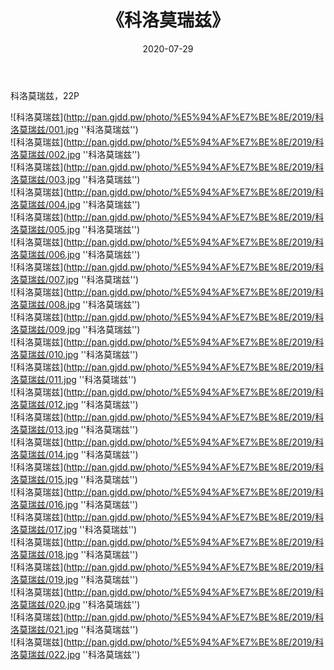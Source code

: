 ﻿---
layout: post
title:  《科洛莫瑞兹》
date:   2020-07-29
img: http://pan.gjdd.pw/photo/%E5%94%AF%E7%BE%8E/2019/科洛莫瑞兹/000.jpg
categories: [美女, 清纯, 唯美]
---

科洛莫瑞兹，22P

![科洛莫瑞兹](http://pan.gjdd.pw/photo/%E5%94%AF%E7%BE%8E/2019/科洛莫瑞兹/001.jpg ''科洛莫瑞兹'') <br>
![科洛莫瑞兹](http://pan.gjdd.pw/photo/%E5%94%AF%E7%BE%8E/2019/科洛莫瑞兹/002.jpg ''科洛莫瑞兹'') <br>
![科洛莫瑞兹](http://pan.gjdd.pw/photo/%E5%94%AF%E7%BE%8E/2019/科洛莫瑞兹/003.jpg ''科洛莫瑞兹'') <br>
![科洛莫瑞兹](http://pan.gjdd.pw/photo/%E5%94%AF%E7%BE%8E/2019/科洛莫瑞兹/004.jpg ''科洛莫瑞兹'') <br>
![科洛莫瑞兹](http://pan.gjdd.pw/photo/%E5%94%AF%E7%BE%8E/2019/科洛莫瑞兹/005.jpg ''科洛莫瑞兹'') <br>
![科洛莫瑞兹](http://pan.gjdd.pw/photo/%E5%94%AF%E7%BE%8E/2019/科洛莫瑞兹/006.jpg ''科洛莫瑞兹'') <br>
![科洛莫瑞兹](http://pan.gjdd.pw/photo/%E5%94%AF%E7%BE%8E/2019/科洛莫瑞兹/007.jpg ''科洛莫瑞兹'') <br>
![科洛莫瑞兹](http://pan.gjdd.pw/photo/%E5%94%AF%E7%BE%8E/2019/科洛莫瑞兹/008.jpg ''科洛莫瑞兹'') <br>
![科洛莫瑞兹](http://pan.gjdd.pw/photo/%E5%94%AF%E7%BE%8E/2019/科洛莫瑞兹/009.jpg ''科洛莫瑞兹'') <br>
![科洛莫瑞兹](http://pan.gjdd.pw/photo/%E5%94%AF%E7%BE%8E/2019/科洛莫瑞兹/010.jpg ''科洛莫瑞兹'') <br>
![科洛莫瑞兹](http://pan.gjdd.pw/photo/%E5%94%AF%E7%BE%8E/2019/科洛莫瑞兹/011.jpg ''科洛莫瑞兹'') <br>
![科洛莫瑞兹](http://pan.gjdd.pw/photo/%E5%94%AF%E7%BE%8E/2019/科洛莫瑞兹/012.jpg ''科洛莫瑞兹'') <br>
![科洛莫瑞兹](http://pan.gjdd.pw/photo/%E5%94%AF%E7%BE%8E/2019/科洛莫瑞兹/013.jpg ''科洛莫瑞兹'') <br>
![科洛莫瑞兹](http://pan.gjdd.pw/photo/%E5%94%AF%E7%BE%8E/2019/科洛莫瑞兹/014.jpg ''科洛莫瑞兹'') <br>
![科洛莫瑞兹](http://pan.gjdd.pw/photo/%E5%94%AF%E7%BE%8E/2019/科洛莫瑞兹/015.jpg ''科洛莫瑞兹'') <br>
![科洛莫瑞兹](http://pan.gjdd.pw/photo/%E5%94%AF%E7%BE%8E/2019/科洛莫瑞兹/016.jpg ''科洛莫瑞兹'') <br>
![科洛莫瑞兹](http://pan.gjdd.pw/photo/%E5%94%AF%E7%BE%8E/2019/科洛莫瑞兹/017.jpg ''科洛莫瑞兹'') <br>
![科洛莫瑞兹](http://pan.gjdd.pw/photo/%E5%94%AF%E7%BE%8E/2019/科洛莫瑞兹/018.jpg ''科洛莫瑞兹'') <br>
![科洛莫瑞兹](http://pan.gjdd.pw/photo/%E5%94%AF%E7%BE%8E/2019/科洛莫瑞兹/019.jpg ''科洛莫瑞兹'') <br>
![科洛莫瑞兹](http://pan.gjdd.pw/photo/%E5%94%AF%E7%BE%8E/2019/科洛莫瑞兹/020.jpg ''科洛莫瑞兹'') <br>
![科洛莫瑞兹](http://pan.gjdd.pw/photo/%E5%94%AF%E7%BE%8E/2019/科洛莫瑞兹/021.jpg ''科洛莫瑞兹'') <br>
![科洛莫瑞兹](http://pan.gjdd.pw/photo/%E5%94%AF%E7%BE%8E/2019/科洛莫瑞兹/022.jpg ''科洛莫瑞兹'') <br>
